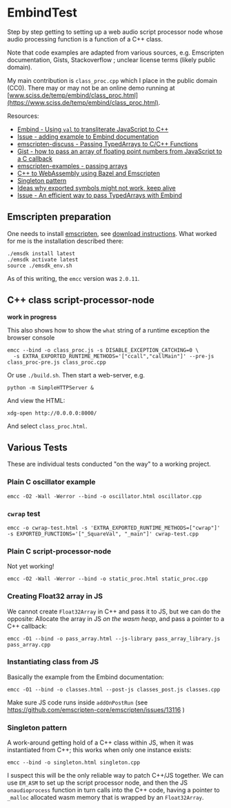 # EmbindTest

Step by step getting to setting up a web audio script processor node whose audio processing function is a function of a C++ class.

Note that code examples are adapted from various sources, e.g. Emscripten documentation, Gists, Stackoverflow ; unclear license terms
(likely public domain).

My main contribution is `class_proc.cpp` which I place in the public domain (CC0). There may or may not be an online demo running at
[www.sciss.de/temp/embind/class_proc.html](https://www.sciss.de/temp/embind/class_proc.html).

Resources:

- [Embind - Using `val` to transliterate JavaScript to C++](https://emscripten.org/docs/porting/connecting_cpp_and_javascript/embind.html#using-val-to-transliterate-javascript-to-c)
- [Issue - adding example to Embind documentation](https://github.com/emscripten-core/emscripten/issues/5082)
- [emscripten-discuss - Passing TypedArrays to C/C++ Functions](https://groups.google.com/g/emscripten-discuss/c/CMfYljLWMvY)
- [Gist - how to pass an array of floating point numbers from JavaScript to a C callback](https://gist.github.com/aknuds1/533f7b228aa46e9ee4c8)
- [emscripten-examples - passing arrays](https://github.com/Planeshifter/emscripten-examples/tree/master/01_PassingArrays)
- [C++ to WebAssembly using Bazel and Emscripten](https://hackernoon.com/c-to-webassembly-using-bazel-and-emscripten-4him3ymc)
- [Singleton pattern](https://groups.google.com/g/emscripten-discuss/c/MimQol7peuQ)
- [Ideas why exported symbols might not work, keep alive](https://groups.google.com/g/emscripten-discuss/c/Wkq0lDi76eg)
- [Issue - An efficient way to pass TypedArrays with Embind](https://github.com/emscripten-core/emscripten/issues/5519)

## Emscripten preparation

One needs to install [emscripten](https://emscripten.org), see [download instructions](https://emscripten.org/docs/getting_started/downloads.html).
What worked for me is the installation described there:

    ./emsdk install latest
    ./emsdk activate latest
    source ./emsdk_env.sh

As of this writing, the `emcc` version was `2.0.11`.

## C++ class script-processor-node

__work in progress__

This also shows how to show the `what` string of a runtime exception the browser console

    emcc --bind -o class_proc.js -s DISABLE_EXCEPTION_CATCHING=0 \
      -s EXTRA_EXPORTED_RUNTIME_METHODS='["ccall","callMain"]' --pre-js class_proc-pre.js class_proc.cpp

Or use `./build.sh`. Then start a web-server, e.g.

    python -m SimpleHTTPServer &

And view the HTML:

    xdg-open http://0.0.0.0:8000/

And select `class_proc.html`.

## Various Tests

These are individual tests conducted "on the way" to a working project.

### Plain C oscillator example

    emcc -O2 -Wall -Werror --bind -o oscillator.html oscillator.cpp

### `cwrap` test

    emcc -o cwrap-test.html -s 'EXTRA_EXPORTED_RUNTIME_METHODS=["cwrap"]' -s EXPORTED_FUNCTIONS='["_SquareVal", "_main"]' cwrap-test.cpp

### Plain C script-processor-node

Not yet working!

    emcc -O2 -Wall -Werror --bind -o static_proc.html static_proc.cpp

### Creating Float32 array in JS

We cannot create `Float32Array` in C++ and pass it to JS, but we can do the opposite: Allocate the array
in JS _on the wasm heap_, and pass a pointer to a C++ callback:

    emcc -O1 --bind -o pass_array.html --js-library pass_array_library.js pass_array.cpp

### Instantiating class from JS

Basically the example from the Embind documentation:

    emcc -O1 --bind -o classes.html --post-js classes_post.js classes.cpp

Make sure JS code runs inside `addOnPostRun` (see https://github.com/emscripten-core/emscripten/issues/13116 )

### Singleton pattern

A work-around getting hold of a C++ class within JS, when it was instantiated from C++; this works when only one instance exists:

    emcc --bind -o singleton.html singleton.cpp

I suspect this will be the only reliable way to patch C++/JS together. We can use `EM_ASM` to set up the script processor node, and then the JS `onaudioprocess` function
in turn calls into the C++ code, having a pointer to `_malloc` allocated wasm memory that is wrapped by an `Float32Array`.
